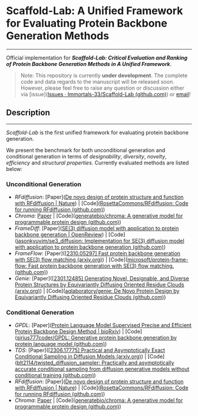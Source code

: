 # Scaffold-Lab: A Unified Framework for Evaluating Protein Backbone Generation Methods

***

Official implementation for **_Scaffold-Lab: Critical Evaluation and Ranking of Protein Backbone Generation Methods in A Unified Framework_**. 

> Note: This repository is currently **under development**. The complete code and data regards to the manuscript will be released soon. However, please feel free to raise any question or discussion either via [issue]([Issues · Immortals-33/Scaffold-Lab (github.com)](https://github.com/Immortals-33/Scaffold-Lab/issues)) or [email](h2knight@sjtu.edu.cn)!

## Description

***

_Scaffold-Lab_ is the first unified framework for evaluating protein backbone generation.  

We present the benchmark for both unconditional generation and conditional generation in terms of *designability*, *diversity*, *novelty*, *efficiency* and *structural properties*. Currently evaluated methods are listed below:

### Unconditional Generation

- _RFdiffusion_: [Paper]([De novo design of protein structure and function with RFdiffusion | Nature](https://www.nature.com/articles/s41586-023-06415-8)) | [Code]([RosettaCommons/RFdiffusion: Code for running RFdiffusion (github.com)](https://github.com/RosettaCommons/RFdiffusion))
- *Chroma*: [Paper]() | [Code]([generatebio/chroma: A generative model for programmable protein design (github.com)](https://github.com/generatebio/chroma))
- *FrameDiff*: [Paper]([SE(3) diffusion model with application to protein backbone generation | OpenReview](https://openreview.net/forum?id=m8OUBymxwv)) | [Code]([jasonkyuyim/se3_diffusion: Implementation for SE(3) diffusion model with application to protein backbone generation (github.com)](https://github.com/jasonkyuyim/se3_diffusion))
- *FrameFlow*: [Paper]([[2310.05297\] Fast protein backbone generation with SE(3) flow matching (arxiv.org)](https://arxiv.org/abs/2310.05297)) | [Code]([microsoft/protein-frame-flow: Fast protein backbone generation with SE(3) flow matching. (github.com)](https://github.com/microsoft/protein-frame-flow?tab=readme-ov-file))
- *Genie*: [Paper]([[2301.12485\] Generating Novel, Designable, and Diverse Protein Structures by Equivariantly Diffusing Oriented Residue Clouds (arxiv.org)](https://arxiv.org/abs/2301.12485)) | [Code]([aqlaboratory/genie: De Novo Protein Design by Equivariantly Diffusing Oriented Residue Clouds (github.com)](https://github.com/aqlaboratory/genie))

### Conditional Generation

- *GPDL*: [Paper]([Protein Language Model Supervised Precise and Efficient Protein Backbone Design Method | bioRxiv](https://www.biorxiv.org/content/10.1101/2023.10.26.564121v1)) | [Code]([sirius777coder/GPDL: Generative protein backbone generation by protein language model (github.com)](https://github.com/sirius777coder/GPDL))
- *TDS*: [Paper]([[2306.17775\] Practical and Asymptotically Exact Conditional Sampling in Diffusion Models (arxiv.org)](https://arxiv.org/abs/2306.17775)) | [Code]([blt2114/twisted_diffusion_sampler: Practically and asymptotically accurate conditional sampling from diffusion generative models without conditional training (github.com)](https://github.com/blt2114/twisted_diffusion_sampler)) 
- _RFdiffusion_: [Paper]([De novo design of protein structure and function with RFdiffusion | Nature](https://www.nature.com/articles/s41586-023-06415-8)) | [Code]([RosettaCommons/RFdiffusion: Code for running RFdiffusion (github.com)](https://github.com/RosettaCommons/RFdiffusion))
- *Chroma*: [Paper]() | [Code]([generatebio/chroma: A generative model for programmable protein design (github.com)](https://github.com/generatebio/chroma))
